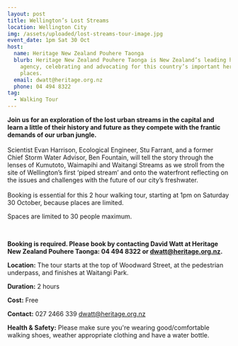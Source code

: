 ```yaml
---
layout: post
title: Wellington’s Lost Streams
location: Wellington City
img: /assets/uploaded/lost-streams-tour-image.jpg
event_date: 1pm Sat 30 Oct
host:
  name: Heritage New Zealand Pouhere Taonga
  blurb: Heritage New Zealand Pouhere Taonga is New Zealand’s leading heritage
    agency, celebrating and advocating for this country’s important heritage
    places.
  email: dwatt@heritage.org.nz
  phone: 04 494 8322
tag:
  - Walking Tour
---
```

**Join us for an exploration of the lost urban streams in the capital and learn a little of their history and future as they compete with the frantic demands of our urban jungle.**\
\
Scientist Evan Harrison, Ecological Engineer, Stu Farrant, and a former Chief Storm Water Advisor, Ben Fountain, will tell the story through the lenses of Kumutoto, Waimapihi and Waitangi Streams as we stroll from the site of Wellington’s first ‘piped stream’ and onto the waterfront reflecting on the issues and challenges with the future of our city’s freshwater.\
\
Booking is essential for this 2 hour walking tour, starting at 1pm on Saturday 30 October, because places are limited. 

Spaces are limited to 30 people maximum. 

<br>

**Booking is required. Please book by contacting David Watt at Heritage New Zealand Pouhere Taonga: 04 494 8322 or dwatt@heritage.org.nz.**

**Location:** The tour starts at the top of Woodward Street, at the pedestrian underpass, and finishes at Waitangi Park.

**Duration:** 2 hours

**Cost:** Free

**Contact:** 027 2466 339 dwatt@heritage.org.nz

**Health & Safety:** Please make sure you're wearing good/comfortable walking shoes, weather appropriate clothing and have a water bottle.